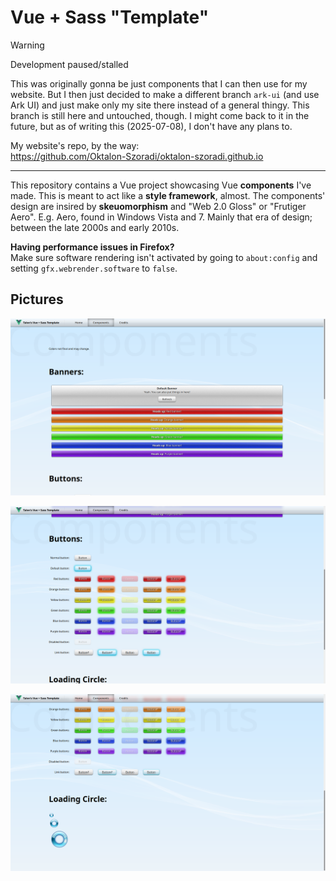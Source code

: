 # Vue + Sass "Template"

> [!WARNING]
> Development paused/stalled

This was originally gonna be just components that I can then use for my website.
But I then just decided to make a different branch `ark-ui` (and use Ark UI)
and just make only my site there instead of a general thingy. This branch is
still here and untouched, though. I might come back to it in the future, but as
of writing this (2025-07-08), I don't have any plans to.

My website's repo, by the way:  
<https://github.com/Oktalon-Szoradi/oktalon-szoradi.github.io>

---

This repository contains a Vue project showcasing Vue **components** I've made.
This is meant to act like a **style framework**, almost. The components' design
are insired by **skeuomorphism** and "Web 2.0 Gloss" or "Frutiger Aero". E.g.
Aero, found in Windows Vista and 7. Mainly that era of design; between the late
2000s and early 2010s.

**Having performance issues in Firefox?**  
Make sure software rendering isn't activated by going to `about:config` and
setting `gfx.webrender.software` to `false`.

## Pictures

![Screenshot_Banners](/public/img/Screenshot_Banners.png)

![Screenshot_Buttons](/public/img/Screenshot_Buttons.png)

![Screenshot_LoadingCircle](/public/img/Screenshot_LoadingCircle.png)

